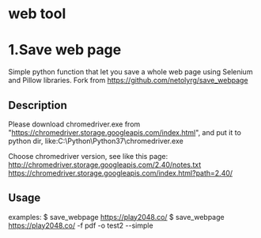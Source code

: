 # web tool
# 1.Save web page
Simple python function that let you save a whole web page using Selenium and Pillow libraries.
Fork from https://github.com/netolyrg/save_webpage

## Description
Please download chromedriver.exe from "https://chromedriver.storage.googleapis.com/index.html", and put it to python dir,
like:C:\Python\Python37\chromedriver.exe

Choose chromedriver version, see like this page:
http://chromedriver.storage.googleapis.com/2.40/notes.txt
https://chromedriver.storage.googleapis.com/index.html?path=2.40/

## Usage
examples:
$ save_webpage https://play2048.co/
$ save_webpage https://play2048.co/ -f pdf -o test2 --simple

